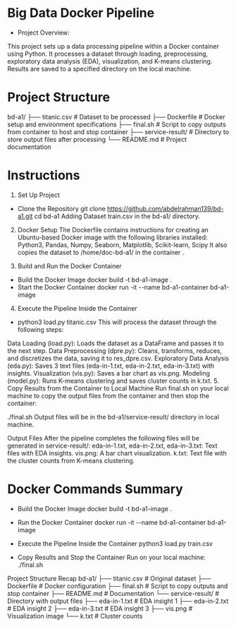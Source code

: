 # Big Data Docker Pipeline
- Project Overview:
  
This project sets up a data processing pipeline within a Docker container using Python. It processes a dataset through loading, preprocessing, exploratory data analysis (EDA), visualization, and K-means clustering. Results are saved to a specified directory on the local machine.

# Project Structure
bd-a1/
├── titanic.csv       # Dataset to be processed
├── Dockerfile               # Docker setup and environment specifications
├── final.sh                 # Script to copy outputs from container to host and stop container
├── service-result/          # Directory to store output files after processing
└── README.md                # Project documentation
# Instructions
1. Set Up Project
- Clone the Repository
   git clone https://github.com/abdelrahman139/bd-a1.git
   cd bd-a1
Adding Dataset
train.csv in the bd-a1/ directory.

2. Docker Setup
The Dockerfile contains instructions for creating an Ubuntu-based Docker image with the following libraries installed:
Python3, Pandas, Numpy, Seaborn, Matplotlib, Scikit-learn, Scipy
It also copies the dataset to /home/doc-bd-a1/ in the container .

3. Build and Run the Docker Container
- Build the Docker Image
   docker build -t bd-a1-image .
- Start the Docker Container
   docker run -it --name bd-a1-container bd-a1-image
4. Execute the Pipeline Inside the Container
- python3 load.py titanic.csv
This will process the dataset through the following steps:

Data Loading (load.py): Loads the dataset as a DataFrame and passes it to the next step.
Data Preprocessing (dpre.py): Cleans, transforms, reduces, and discretizes the data, saving it to res_dpre.csv.
Exploratory Data Analysis (eda.py): Saves 3 text files (eda-in-1.txt, eda-in-2.txt, eda-in-3.txt) with insights.
Visualization (vis.py): Saves a bar chart as vis.png.
Modeling (model.py): Runs K-means clustering and saves cluster counts in k.txt.
5. Copy Results from the Container to Local Machine
Run final.sh on your local machine to copy the output files from the container and then stop the container:

./final.sh
Output files will be in the bd-a1/service-result/ directory in local machine.

Output Files
After the pipeline completes the following files will be generated in service-result/:
eda-in-1.txt, eda-in-2.txt, eda-in-3.txt: Text files with EDA insights.
vis.png: A bar chart visualization.
k.txt: Text file with the cluster counts from K-means clustering.
# Docker Commands Summary
- Build the Docker Image
docker build -t bd-a1-image .

- Run the Docker Container
docker run -it --name bd-a1-container bd-a1-image

- Execute the Pipeline Inside the Container
python3 load.py train.csv
- Copy Results and Stop the Container Run on your local machine:
./final.sh

Project Structure Recap
bd-a1/
├── titanic.csv        # Original dataset
├── Dockerfile                # Docker configuration
├── final.sh                  # Script to copy outputs and stop container
├── README.md                 # Documentation
└── service-result/           # Directory with output files
    ├── eda-in-1.txt          # EDA insight 1
    ├── eda-in-2.txt          # EDA insight 2
    ├── eda-in-3.txt          # EDA insight 3
    ├── vis.png               # Visualization image
    └── k.txt                 # Cluster counts
